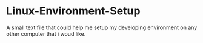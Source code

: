 # Linux-Environment-Setup
A small text file that could help me setup my developing environment on any other computer that i woud like.

